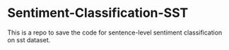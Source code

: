 # Sentiment-Classification-SST
This is a repo to save the code for sentence-level sentiment classification on sst dataset.
